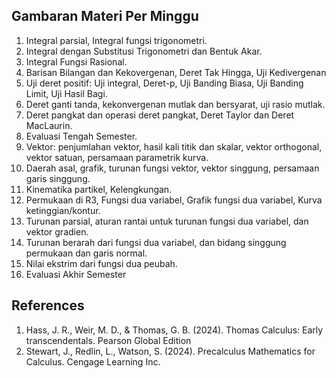 ## Gambaran Materi Per Minggu
1. Integral parsial, Integral fungsi trigonometri.
2. Integral dengan Substitusi Trigonometri dan Bentuk Akar.
3. Integral Fungsi Rasional.
4. Barisan Bilangan dan Kekovergenan, Deret Tak Hingga, Uji Kedivergenan
5. Uji deret positif: Uji integral,  Deret-p, Uji Banding Biasa, Uji Banding Limit, Uji Hasil Bagi.
6. Deret ganti tanda, kekonvergenan mutlak dan bersyarat, uji rasio mutlak.
7. Deret pangkat dan operasi deret pangkat, Deret Taylor dan Deret MacLaurin.
8. Evaluasi Tengah Semester.
9. Vektor: penjumlahan vektor, hasil kali titik dan skalar, vektor orthogonal, vektor satuan, persamaan parametrik kurva.
10. Daerah asal,  grafik, turunan fungsi vektor, vektor singgung, persamaan garis singgung.
11. Kinematika partikel, Kelengkungan.
12. Permukaan di R3,  Fungsi dua variabel, Grafik fungsi dua variabel, Kurva ketinggian/kontur.
13. Turunan parsial, aturan rantai untuk turunan fungsi dua variabel, dan vektor gradien.
14. Turunan berarah dari fungsi dua variabel, dan bidang singgung permukaan dan garis normal.
15. Nilai ekstrim dari fungsi dua peubah.
16. Evaluasi Akhir Semester

## References
1. Hass, J. R., Weir, M. D., & Thomas, G. B. (2024). Thomas Calculus: Early transcendentals. Pearson Global Edition
2. Stewart, J., Redlin, L., Watson, S. (2024). Precalculus Mathematics for Calculus. Cengage Learning Inc.
